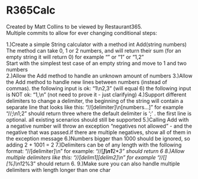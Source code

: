 # R365Calc
Created by Matt Collins to be viewed by Restaurant365.<br>
Multiple commits to allow for ever changing conditional steps:<br>

1.)Create a simple String calculator with a method int Add(string numbers)<br>
    The method can take 0, 1 or 2 numbers, and will return their sum (for an empty string it will return 0) for example “” or “1” or “1,2”<br>
    Start with the simplest test case of an empty string and move to 1 and two numbers<br>
2.)Allow the Add method to handle an unknown amount of numbers
3.)Allow the Add method to handle new lines between numbers (instead of commas).
    the following input is ok:  “1\n2,3”  (will equal 6)
    the following input is NOT ok:  “1,\n” (not need to prove it - just clarifying)
4.)Support different delimiters
    to change a delimiter, the beginning of the string will contain a separate line that looks like this: 
    “//[delimiter]\n[numbers…]” for example “//;\n1;2” should return three where the default delimiter is ‘;’ .
    the first line is optional. all existing scenarios should still be supported
5.)Calling Add with a negative number will throw an exception “negatives not allowed” - and the negative that was passed.if there are         multiple negatives, show all of them in the exception message
6.)Numbers bigger than 1000 should be ignored, so adding 2 + 1001  = 2
7.)Delimiters can be of any length with the following format:  “//[delimiter]\n” for example: “//[***]\n1***2***3” should return 6
8.)Allow multiple delimiters like this:  “//[delim1][delim2]\n” for example “//[*][%]\n1*2%3” should return 6.
9.)Make sure you can also handle multiple delimiters with length longer than one char
